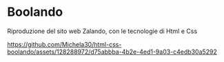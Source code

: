 # Boolando

Riproduzione del sito web Zalando, con le tecnologie di Html e Css



https://github.com/Michela30/html-css-boolando/assets/128288972/d75abbba-4b2e-4ed1-9a03-c4edb30a5292

